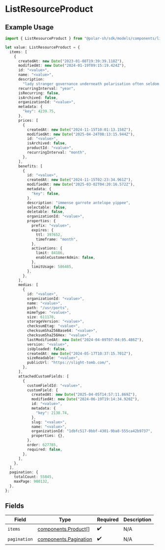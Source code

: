 # ListResourceProduct

## Example Usage

```typescript
import { ListResourceProduct } from "@polar-sh/sdk/models/components/listresourceproduct.js";

let value: ListResourceProduct = {
  items: [
    {
      createdAt: new Date("2023-01-08T19:39:39.118Z"),
      modifiedAt: new Date("2024-01-19T09:15:19.424Z"),
      id: "<value>",
      name: "<value>",
      description:
        "lady stranger governance underneath polarisation often seldom gosh immaculate bah",
      recurringInterval: "year",
      isRecurring: false,
      isArchived: false,
      organizationId: "<value>",
      metadata: {
        "key": 4239.75,
      },
      prices: [
        {
          createdAt: new Date("2024-11-15T10:01:13.158Z"),
          modifiedAt: new Date("2025-04-24T08:13:15.944Z"),
          id: "<value>",
          isArchived: false,
          productId: "<value>",
          recurringInterval: "month",
        },
      ],
      benefits: [
        {
          id: "<value>",
          createdAt: new Date("2024-11-15T02:23:34.961Z"),
          modifiedAt: new Date("2025-03-02T04:20:16.572Z"),
          metadata: {
            "key": false,
          },
          description: "immense garrote antelope yippee",
          selectable: false,
          deletable: false,
          organizationId: "<value>",
          properties: {
            prefix: "<value>",
            expires: {
              ttl: 397652,
              timeframe: "month",
            },
            activations: {
              limit: 84186,
              enableCustomerAdmin: false,
            },
            limitUsage: 586485,
          },
        },
      ],
      medias: [
        {
          id: "<value>",
          organizationId: "<value>",
          name: "<value>",
          path: "/usr/ports",
          mimeType: "<value>",
          size: 611170,
          storageVersion: "<value>",
          checksumEtag: "<value>",
          checksumSha256Base64: "<value>",
          checksumSha256Hex: "<value>",
          lastModifiedAt: new Date("2024-04-09T07:04:05.486Z"),
          version: "<value>",
          isUploaded: false,
          createdAt: new Date("2024-05-17T10:37:15.701Z"),
          sizeReadable: "<value>",
          publicUrl: "https://slight-tomb.com/",
        },
      ],
      attachedCustomFields: [
        {
          customFieldId: "<value>",
          customField: {
            createdAt: new Date("2025-04-05T14:57:11.869Z"),
            modifiedAt: new Date("2024-06-19T19:14:34.920Z"),
            id: "<value>",
            metadata: {
              "key": 2138.74,
            },
            slug: "<value>",
            name: "<value>",
            organizationId: "1dbfc517-0bbf-4301-9ba8-555ca42b9737",
            properties: {},
          },
          order: 627785,
          required: false,
        },
      ],
    },
  ],
  pagination: {
    totalCount: 55845,
    maxPage: 900132,
  },
};
```

## Fields

| Field                                                          | Type                                                           | Required                                                       | Description                                                    |
| -------------------------------------------------------------- | -------------------------------------------------------------- | -------------------------------------------------------------- | -------------------------------------------------------------- |
| `items`                                                        | [components.Product](../../models/components/product.md)[]     | :heavy_check_mark:                                             | N/A                                                            |
| `pagination`                                                   | [components.Pagination](../../models/components/pagination.md) | :heavy_check_mark:                                             | N/A                                                            |